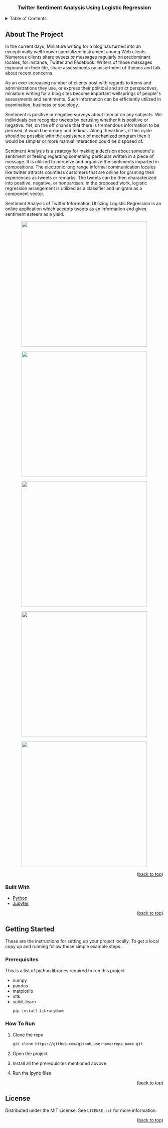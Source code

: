 <div id="top"></div>


<h3 align="center">Twitter Sentiment Analysis Using Logistic Regression</h3>

</div>



<!-- TABLE OF CONTENTS -->
<details>
  <summary>Table of Contents</summary>
  <ol>
    <li>
      <a href="#about-the-project">About The Project</a>
      <ul>
        <li><a href="#built-with">Built With</a></li>
      </ul>
    </li>
    <li>
      <a href="#getting-started">Getting Started</a>
      <ul>
        <li><a href="#prerequisites">Prerequisites</a></li>
        <li><a href="#how-to-run">How To Run</a></li>
      </ul>
    </li>
    <li><a href="#license">License</a></li>
  </ol>
</details>



<!-- ABOUT THE PROJECT -->
## About The Project
In the current days, Miniature writing for a blog has turned into an exceptionally well known specialized instrument among Web clients. Numerous clients share tweets or messages regularly on predominant locales, for instance, Twitter and Facebook. Writers of those messages expound on their life, share assessments on assortment of themes and talk about recent concerns. 

As an ever increasing number of clients post with regards to items and administrations they use, or express their political and strict perspectives, miniature writing for a blog sites become important wellsprings of people‟s assessments and sentiments. Such information can be efﬁciently utilized in examination, business or sociology. 

Sentiment is positive or negative surveys about item or on any subjects. We individuals can recognize tweets by perusing whether it is positive or negative. Yet, on the off chance that there is tremendous information to be perused, it would be dreary and tedious. Along these lines, if this cycle should be possible with the assistance of mechanized program then it would be simpler or more manual interaction could be disposed of. 

Sentiment Analysis is a strategy for making a decision about someone's sentiment or feeling regarding something particular written in a piece of message. It is utilized to perceive and organize the sentiments imparted in compositions. The electronic long range informal communication locales like twitter attracts countless customers that are online for granting their experiences as tweets or remarks. The tweets can be then characterized into positive, negative, or nonpartisan. In the proposed work, logistic regression arrangement is utilized as a classifier and unigram as a component vector. 

Sentiment Analysis of Twitter Information Utilizing Logistic Regression is an online application which accepts tweets as an information and gives sentiment esteem as a yield.
<p align="center"><img src="https://user-images.githubusercontent.com/62510908/136756675-d700ab4d-c07b-4ca2-b805-06b4067416f3.png" width="400px"></p>
<p align="center"><img src="https://user-images.githubusercontent.com/62510908/136756680-58fe3d48-b160-46a9-bd94-dd541c8e2135.png" width="400px"></p>
<p align="center"><img src="https://user-images.githubusercontent.com/62510908/136756682-30cbf06a-ba06-489b-ac89-7296649f3ce4.png" width="400px"></p>
<p align="center"><img src="https://user-images.githubusercontent.com/62510908/136756685-f2998c91-a2ad-42bf-86ca-f8ce35aeb44b.png" width="400px"></p>
<p align="center"><img src="https://user-images.githubusercontent.com/62510908/136756687-be8612cb-1a60-4768-9f69-cd174464c8b9.png" width="400px"></p>

<p align="right">(<a href="#top">back to top</a>)</p>



### Built With

* [Python](https://python.org/)
* [Jupyter](https://jupyter.org/)

<p align="right">(<a href="#top">back to top</a>)</p>



<!-- GETTING STARTED -->
## Getting Started

These are the instructions for setting up your project locally.
To get a local copy up and running follow these simple example steps.

### Prerequisites

This is a list of python libraries required to run this project
* numpy
* pandas
* matplotlib
* nltk
* scikit-learn
  ```sh
  pip install LibraryName
  ```

### How To Run

1. Clone the repo
    ```sh
   git clone https://github.com/github_username/repo_name.git
   ```
2. Open the project

3. Install all the prerequisites mentioned abvove

4. Run the ipynb files
   
<p align="right">(<a href="#top">back to top</a>)</p>



<!-- LICENSE -->
## License

Distributed under the MIT License. See `LICENSE.txt` for more information.

<p align="right">(<a href="#top">back to top</a>)</p>
